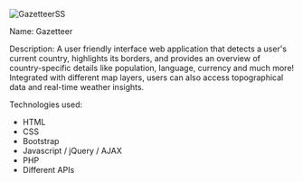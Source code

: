 ![GazetteerSS](https://github.com/koenigone/mohammadMoHMD/assets/40247243/7da83115-96d2-4174-b3d6-ec165be60173)

Name: Gazetteer

Description:
A user friendly interface web application that detects a user's current country, highlights its borders, and provides an overview of country-specific details like population, language, currency and much more! Integrated with different map layers, users can also access topographical data and real-time weather insights.

Technologies used:
- HTML
- CSS
- Bootstrap
- Javascript / jQuery / AJAX
- PHP
- Different APIs